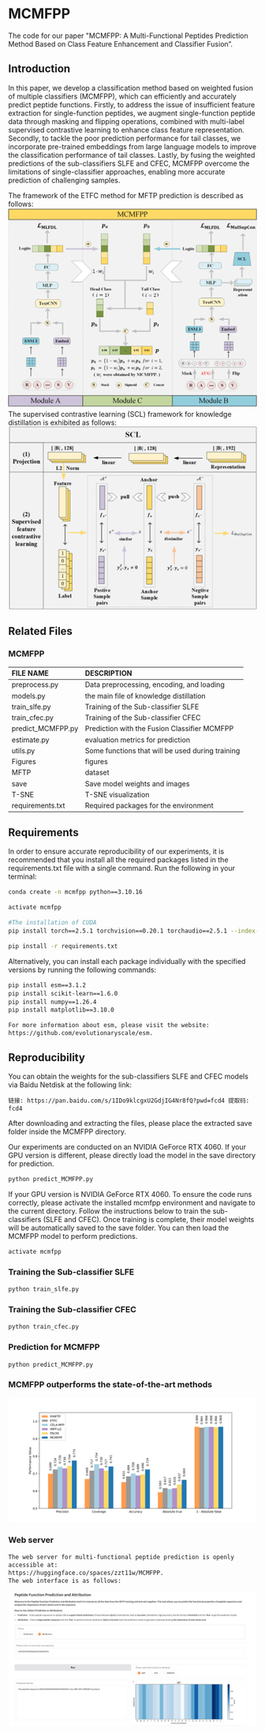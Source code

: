 # MCMFPP  
The code for our paper "MCMFPP: A Multi-Functional Peptides Prediction Method Based on Class Feature Enhancement and Classifier Fusion”.   

## Introduction
In this paper, we develop a classification method based on weighted fusion of multiple classifiers (MCMFPP), which can efficiently and accurately predict peptide functions. Firstly, to address the issue of insufficient feature extraction for single-function peptides, we augment single-function peptide data through masking and flipping operations, combined with multi-label supervised contrastive learning to enhance class feature representation. Secondly, to tackle the poor prediction performance for tail classes, we incorporate pre-trained embeddings from large language models to improve the classification performance of tail classes. Lastly, by fusing the weighted predictions of the sub-classifiers SLFE and CFEC, MCMFPP overcome the limitations of single-classifier approaches, enabling more accurate prediction of challenging samples. 

The framework of the ETFC method for MFTP prediction is described as follows:
![img.png](Figures/mcmfpp_framework.png)
The supervised contrastive learning (SCL)  framework for knowledge distillation is exhibited as follows:
![img.png](Figures/scl_framework.png)

## Related Files
### MCMFPP

| FILE NAME           | DESCRIPTION                                           |
|:--------------------|:------------------------------------------------------|
| preprocess.py       | Data preprocessing, encoding, and loading             |
| models.py           | the main file of knowledge distillation               |
| train_slfe.py       | Training of the Sub-classifier SLFE                   |
| train_cfec.py       | Training of the Sub-classifier CFEC                   |
| predict_MCMFPP.py   | Prediction with the Fusion Classifier MCMFPP          |
| estimate.py         | evaluation metrics for prediction                     |
| utils.py            | Some functions that will be used during training      |
| Figures             | figures                                               |
| MFTP                | dataset                                               |
| save                | Save model weights and images                         |
| T-SNE               | T-SNE visualization                                   |
| requirements.txt    | Required packages for the environment                 |

## Requirements  
In order to ensure accurate reproducibility of our experiments, it is recommended that you install all the required packages listed in the requirements.txt file with a single command. Run the following in your terminal:
```bash
conda create -n mcmfpp python==3.10.16
```
```bash
activate mcmfpp
```
```bash
#The installation of CUDA
pip install torch==2.5.1 torchvision==0.20.1 torchaudio==2.5.1 --index-url https://download.pytorch.org/whl/cu124
```
```bash
pip install -r requirements.txt
```
Alternatively, you can install each package individually with the specified versions by running the following commands:
```bash
pip install esm==3.1.2  
pip install scikit-learn==1.6.0  
pip install numpy==1.26.4  
pip install matplotlib==3.10.0  
```
```
For more information about esm, please visit the website: 
https://github.com/evolutionaryscale/esm.
```
## Reproducibility   
You can obtain the weights for the sub-classifiers SLFE and CFEC models via Baidu Netdisk at the following link:

```
链接: https://pan.baidu.com/s/1IDo9klcgxU2GdjIG4Nr8fQ?pwd=fcd4 提取码: fcd4 
```
After downloading and extracting the files, please place the extracted save folder inside the MCMFPP directory.

Our experiments are conducted on an NVIDIA GeForce RTX 4060. If your GPU version is different, please directly load the model in the save directory for prediction.
```bash
python predict_MCMFPP.py
```
If your GPU version is NVIDIA GeForce RTX 4060. To ensure the code runs correctly, please activate the installed mcmfpp environment and navigate to the current directory. Follow the instructions below to train the sub-classifiers (SLFE and CFEC). Once training is complete, their model weights will be automatically saved to the save folder. You can then load the MCMFPP model to perform predictions.
```bash
activate mcmfpp
```
### Training the Sub-classifier SLFE
```bash
python train_slfe.py
```

### Training the Sub-classifier CFEC
```bash
python train_cfec.py
```

### Prediction for MCMFPP
```bash
python predict_MCMFPP.py
```

### MCMFPP outperforms the state-of-the-art methods  
![img.png](Figures/model_evaluation.jpg)

### Web server
```
The web server for multi-functional peptide prediction is openly accessible at:
https://huggingface.co/spaces/zzt11w/MCMFPP.
The web interface is as follows:
```
![img.png](Figures/web-interface.png)